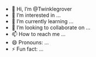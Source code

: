 - 👋 Hi, I’m @Twinklegrover
- 👀 I’m interested in ...
- 🌱 I’m currently learning ...
- 💞️ I’m looking to collaborate on ...
- 📫 How to reach me ...
- 😄 Pronouns: ...
- ⚡ Fun fact: ...

<!---
Twinklegrover/Twinklegrover is a ✨ special ✨ repository because its `README.md` (this file) appears on your GitHub profile.
You can click the Preview link to take a look at your changes.
--->
